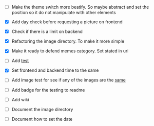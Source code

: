 - [ ] Make the theme switch more beatify. So maybe abstract and set the position so it do not manipulate with other elements
- [X] Add day check before requesting a picture on frontend
- [X] Check if there is a limit on backend
- [X] Refactoring the image directory. To make it more simple
- [X] Make it ready to defend memes category. Set stated in url
- [ ] Add [test](https://nextjs.org/docs/pages/building-your-application/optimizing/testing)
- [X] Set frontend and backend time to the same
- [ ] Add image test for see if any of the images are the [same](https://stackoverflow.com/questions/71336204/github-action-check-if-a-file-already-exists)
- [ ] Add badge for the testing to readme

- [ ] Add wiki
- [ ] Document the image directory
- [ ] Document how to set the date